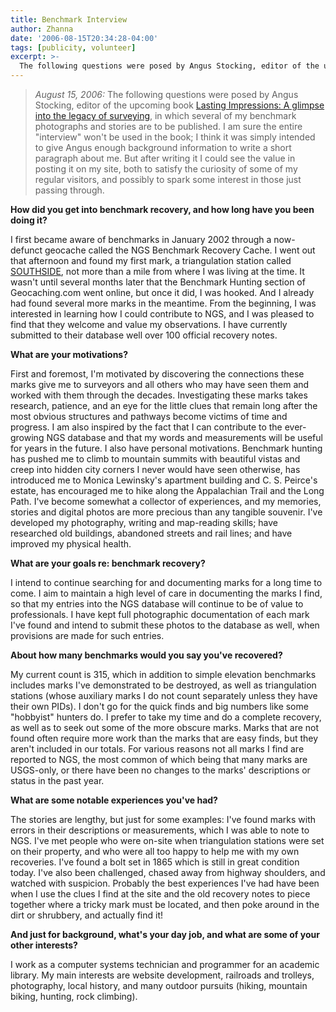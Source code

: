 ```yaml
---
title: Benchmark Interview
author: Zhanna
date: '2006-08-15T20:34:28-04:00'
tags: [publicity, volunteer]
excerpt: >-
  The following questions were posed by Angus Stocking, editor of the upcoming book _Lasting Impressions: A glimpse into the legacy of surveying_, in which several of my benchmark photographs and stories are to be published.   
---
```


> _August 15, 2006:_ The following questions were posed by Angus Stocking, editor of the upcoming book [Lasting Impressions: A glimpse into the legacy of surveying](https://www.lastingimpressionsbook.com/), in which several of my benchmark photographs and stories are to be published. I am sure the entire "interview" won't be used in the book; I think it was simply intended to give Angus enough background information to write a short paragraph about me. But after writing it I could see the value in posting it on my site, both to satisfy the curiosity of some of my regular visitors, and possibly to spark some interest in those just passing through.

**How did you get into benchmark recovery, and how long have you been doing it?**

I first became aware of benchmarks in January 2002 through a now-defunct geocache called the NGS Benchmark Recovery Cache. I went out that afternoon and found my first mark, a triangulation station called [SOUTHSIDE](https://www.ngs.noaa.gov/cgi-bin/ds_mark.prl?PidBox=ly2732), not more than a mile from where I was living at the time. It wasn't until several months later that the Benchmark Hunting section of Geocaching.com went online, but once it did, I was hooked. And I already had found several more marks in the meantime. From the beginning, I was interested in learning how I could contribute to NGS, and I was pleased to find that they welcome and value my observations. I have currently submitted to their database well over 100 official recovery notes.

**What are your motivations?**

First and foremost, I'm motivated by discovering the connections these marks give me to surveyors and all others who may have seen them and worked with them through the decades. Investigating these marks takes research, patience, and an eye for the little clues that remain long after the most obvious structures and pathways become victims of time and progress. I am also inspired by the fact that I can contribute to the ever-growing NGS database and that my words and measurements will be useful for years in the future. I also have personal motivations. Benchmark hunting has pushed me to climb to mountain summits with beautiful vistas and creep into hidden city corners I never would have seen otherwise, has introduced me to Monica Lewinsky's apartment building and C. S. Peirce's estate, has encouraged me to hike along the Appalachian Trail and the Long Path. I've become somewhat a collector of experiences, and my memories, stories and digital photos are more precious than any tangible souvenir. I've developed my photography, writing and map-reading skills; have researched old buildings, abandoned streets and rail lines; and have improved my physical health.

**What are your goals re: benchmark recovery?**

I intend to continue searching for and documenting marks for a long time to come. I aim to maintain a high level of care in documenting the marks I find, so that my entries into the NGS database will continue to be of value to professionals. I have kept full photographic documentation of each mark I've found and intend to submit these photos to the database as well, when provisions are made for such entries.

**About how many benchmarks would you say you've recovered?**

My current count is 315, which in addition to simple elevation benchmarks includes marks I've demonstrated to be destroyed, as well as triangulation stations (whose auxiliary marks I do not count separately unless they have their own PIDs). I don't go for the quick finds and big numbers like some "hobbyist" hunters do. I prefer to take my time and do a complete recovery, as well as to seek out some of the more obscure marks. Marks that are not found often require more work than the marks that are easy finds, but they aren't included in our totals. For various reasons not all marks I find are reported to NGS, the most common of which being that many marks are USGS-only, or there have been no changes to the marks' descriptions or status in the past year.

**What are some notable experiences you've had?**

The stories are lengthy, but just for some examples: I've found marks with errors in their descriptions or measurements, which I was able to note to NGS. I've met people who were on-site when triangulation stations were set on their property, and who were all too happy to help me with my own recoveries. I've found a bolt set in 1865 which is still in great condition today. I've also been challenged, chased away from highway shoulders, and watched with suspicion. Probably the best experiences I've had have been when I use the clues I find at the site and the old recovery notes to piece together where a tricky mark must be located, and then poke around in the dirt or shrubbery, and actually find it!

**And just for background, what's your day job, and what are some of your other interests?**

I work as a computer systems technician and programmer for an academic library. My main interests are website development, railroads and trolleys, photography, local history, and many outdoor pursuits (hiking, mountain biking, hunting, rock climbing).
